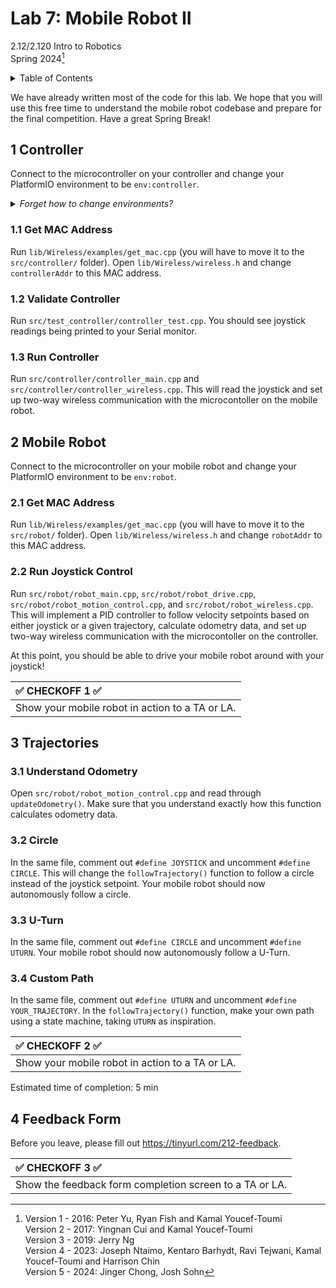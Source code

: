 # Lab 7: Mobile Robot II

2.12/2.120 Intro to Robotics  
Spring 2024[^1]

<details>
  <summary>Table of Contents</summary>

- [1 Controller](#1-controller)
  - [1.1 Get MAC Address](#11-get-mac-address)
  - [1.2 Validate Controller](#12-validate-controller)
  - [1.3 Run Controller](#13-run-controller)
- [2 Mobile Robot](#2-mobile-robot)
  - [2.1 Get MAC Address](#21-get-mac-address)
  - [2.2 Run Joystick Control](#22-run-joystick-control)
- [3 Trajectories](#3-trajectories)
  - [3.1 Understand Odometry](#31-understand-odometry)
  - [3.2 Circle](#32-circle)
  - [3.3 U-Turn](#33-u-turn)
  - [3.4 Custom Path](#34-custom-path)
- [4 Feedback Form](#4-feedback-form)

</details>

We have already written most of the code for this lab. We hope that you will use this free time to understand the mobile robot codebase and prepare for the final competition. Have a great Spring Break!

## 1 Controller
Connect to the microcontroller on your controller and change your PlatformIO environment to be `env:controller`.

<details> <summary> <i> Forget how to change environments? </i> </summary>

Please refer to the [instructions from Lab 6](
https://github.com/mit212/lab6_2024?tab=readme-ov-file#1-changing-platformio-environment).

</details>

### 1.1 Get MAC Address

Run `lib/Wireless/examples/get_mac.cpp` (you will have to move it to the `src/controller/` folder). Open `lib/Wireless/wireless.h` and change `controllerAddr` to this MAC address.

### 1.2 Validate Controller

Run `src/test_controller/controller_test.cpp`. You should see joystick readings being printed to your Serial monitor.

### 1.3 Run Controller

Run `src/controller/controller_main.cpp` and `src/controller/controller_wireless.cpp`. This will read the joystick and set up two-way wireless communication with the microcontoller on the mobile robot.

## 2 Mobile Robot

Connect to the microcontroller on your mobile robot and change your PlatformIO environment to be `env:robot`.

### 2.1 Get MAC Address

Run `lib/Wireless/examples/get_mac.cpp` (you will have to move it to the `src/robot/` folder). Open `lib/Wireless/wireless.h` and change `robotAddr` to this MAC address.

### 2.2 Run Joystick Control

Run `src/robot/robot_main.cpp`, `src/robot/robot_drive.cpp`, `src/robot/robot_motion_control.cpp`, and `src/robot/robot_wireless.cpp`. This will implement a PID controller to follow velocity setpoints based on either joystick or a given trajectory, calculate odometry data, and set up two-way wireless communication with the microcontoller on the controller.

At this point, you should be able to drive your mobile robot around with your joystick!

| :white_check_mark: CHECKOFF 1 :white_check_mark:   |
|:---------------------------------------------------|
| Show your mobile robot in action to a TA or LA. |

## 3 Trajectories

### 3.1 Understand Odometry

Open `src/robot/robot_motion_control.cpp` and read through `updateOdometry()`. Make sure that you understand exactly how this function calculates odometry data.

### 3.2 Circle

In the same file, comment out `#define JOYSTICK` and uncomment `#define CIRCLE`. This will change the `followTrajectory()` function to follow a circle instead of the joystick setpoint. Your mobile robot should now autonomously follow a circle.

### 3.3 U-Turn

In the same file, comment out `#define CIRCLE` and uncomment `#define UTURN`. Your mobile robot should now autonomously follow a U-Turn.

### 3.4 Custom Path

In the same file, comment out `#define UTURN` and uncomment `#define YOUR_TRAJECTORY`. In the `followTrajectory()` function, make your own path using a state machine, taking `UTURN` as inspiration.

| :white_check_mark: CHECKOFF 2 :white_check_mark:   |
|:---------------------------------------------------|
| Show your mobile robot in action to a TA or LA. |


Estimated time of completion: 5 min

## 4 Feedback Form

Before you leave, please fill out https://tinyurl.com/212-feedback. 

| :white_check_mark: CHECKOFF 3 :white_check_mark:   |
|:---------------------------------------------------|
| Show the feedback form completion screen to a TA or LA. |

[^1]: Version 1 - 2016: Peter Yu, Ryan Fish and Kamal Youcef-Toumi  
  Version 2 - 2017: Yingnan Cui and Kamal Youcef-Toumi  
  Version 3 - 2019: Jerry Ng  
  Version 4 - 2023: Joseph Ntaimo, Kentaro Barhydt, Ravi Tejwani, Kamal Youcef-Toumi and Harrison Chin  
  Version 5 - 2024: Jinger Chong, Josh Sohn

